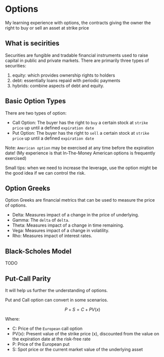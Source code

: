 # Options
My learning experience with options, the contracts giving the owner the right to buy or sell an asset at strike price

## What is secirities
Securities are fungible and tradable financial instruments used to raise capital in public and private markets. There are primarily three types of securities: 
1. equity: which provides ownership rights to holders
2. debt: essentially loans repaid with periodic payments
3. hybrids: combine aspects of debt and equity.

## Basic Option Types
There are two types of option:
- Call Option: The buyer has the right to `buy` a certain stock at `strike price` up until a defined `expiration date`
- Put Option: The buyer has the right to `sell` a certain stock at `strike price` up until a defined `expiration date`

Note: `American option` may be exercised at any time before the expiration date!
(My experience is that In-The-Money American options is frequently exercised)

Small tips: when we need to increase the leverage, use the option might be the good idea if we can control the risk.

## Option Greeks
Option Greeks are financial metrics that can be used to measure the price of options.
- Delta: Measures impact of a change in the price of underlying.
- Gamma: The `delta` of `delta`.
- Theta: Measures impact of a change in time remaining.
- Vega: Measures impact of a change in volatility.
- Rho: Measures impact of interest rates.

## Black-Scholes Model
TODO


## Put-Call Parity
It will help us further the understanding of options. 

Put and Call option can convert in some scenarios.

$$ P + S = C + PV(x) $$

Where:
- C: Price of the `European` call option 
- PV(x): Present value of the strike price (x), discounted from the value on the expiration
date at the risk-free rate 
- P: Price of the European put 
- S: Spot price or the current market value of the underlying asset
